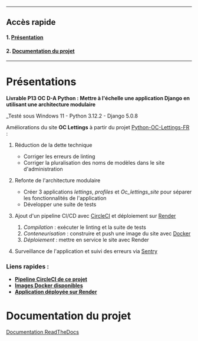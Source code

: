
---
## Accès rapide
#### 1. [Présentation](#presentations)
#### 2. [Documentation du projet](#doc)

---

<a name="presentations"></a>
# Présentations 

**Livrable P13 OC D-A Python : Mettre à l'échelle une application Django en utilisant une architecture modulaire**

_Testé sous Windows 11 - Python 3.12.2 - Django 5.0.8

Améliorations du site **OC Lettings**  à partir du projet
[Python-OC-Lettings-FR](https://github.com/OpenClassrooms-Student-Center/Python-OC-Lettings-FR) :

1) Réduction de la dette technique

   - Corriger les erreurs de linting
   - Corriger la pluralisation des noms de modèles dans le site d'administration


2) Refonte de l'architecture modulaire

   - Créer 3 applications *lettings*, *profiles* et *Oc_lettings_site* pour séparer les fonctionnalités de l'application
   - Développer une suite de tests


3) Ajout d'un pipeline CI/CD avec [CircleCI](https://circleci.com) et déploiement sur [Render](https://render.com/)

   1) *Compilation* : exécuter le linting et la suite de tests 
   2) *Conteneurisation* : construire et push une image du site avec [Docker](https://www.docker.com) 
   3) *Déploiement* : mettre en service le site avec Render 


4) Surveillance de l'application et suivi des erreurs via [Sentry](https://sentry.io/welcome/)

### Liens rapides :
- **[Pipeline CircleCI de ce projet](https://app.circleci.com/pipelines/circleci/Y8j2gRnHZve8of2ZKg9fsg/2b1xXDiCYs1GasDFi41jgQ/92/workflows/e9cd018d-7697-4d46-839f-aeb0fcb86d44)**
- **[Images Docker disponibles](https://hub.docker.com/r/fcr77/my-app)**
- **[Application déployée sur Render](https://dashboard.render.com/web/srv-cr68jabtq21c73bb9u00)**

<a name="doc"></a>
# Documentation du projet 
[Documentation ReadTheDocs](https://p13-oc-lettings-fr.readthedocs.io/fr/latest/index.html)
